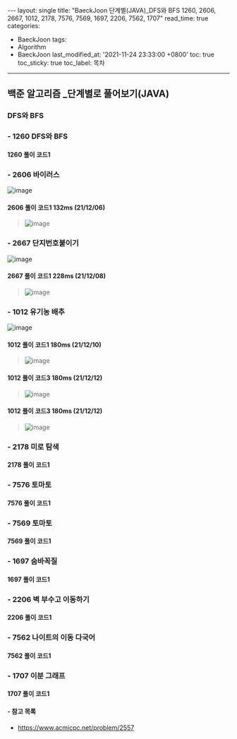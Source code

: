  ﻿---
layout: single
title: "BaeckJoon 단계별(JAVA)_DFS와 BFS 1260, 2606, 2667, 1012, 2178, 7576, 7569, 1697, 2206, 7562, 1707"
read_time: true
categories:  
 - BaeckJoon 
tags: 
 - Algorithm
 - BaeckJoon 
last_modified_at: '2021-11-24 23:33:00 +0800'
toc: true
toc_sticky: true
toc_label: 목차
---
## 백준 알고리즘 _단계별로 풀어보기(JAVA)
### DFS와 BFS
### - 1260 DFS와 BFS

#### 1260 풀이 코드1
>
 
### - 2606 바이러스
![image](https://user-images.githubusercontent.com/66898243/144859380-5751395f-1c9d-4ee0-95a6-f2858f83ca45.png)

#### 2606 풀이 코드1 132ms (21/12/06)
>  ![image](https://user-images.githubusercontent.com/66898243/144859432-9f733596-8854-44d5-a30d-d7f62ab1a4d7.png)
 
### - 2667 단지번호붙이기
![image](https://user-images.githubusercontent.com/66898243/145054205-df2f5b31-2d2e-401a-a997-4d2e6d849ac5.png)

#### 2667 풀이 코드1 228ms (21/12/08)
>   ![image](https://user-images.githubusercontent.com/66898243/145054308-98d722a3-92de-4f54-b176-527e64e6064c.png)
 
### - 1012 유기농 배추
![image](https://user-images.githubusercontent.com/66898243/145592734-15b64042-11ac-4baa-a62a-0018bef9e0b8.png)

#### 1012 풀이 코드1  180ms (21/12/10)
>  ![image](https://user-images.githubusercontent.com/66898243/145831574-cc97e5bf-dff8-4304-b31f-fb76095cc5d7.png)

#### 1012 풀이 코드3  180ms (21/12/12)
>  ![image](https://user-images.githubusercontent.com/66898243/145831436-6ae10ea1-a3d4-4f11-9f34-2a187ff75457.png)

#### 1012 풀이 코드3  180ms (21/12/12)
>  ![image](https://user-images.githubusercontent.com/66898243/145717009-006e0062-6d83-4c3b-8607-5337673ec63c.png)

### - 2178 미로 탐색

#### 2178 풀이 코드1
>
### - 7576 토마토

#### 7576 풀이 코드1
>
### - 7569 토마토

#### 7569 풀이 코드1
>
### - 1697 숨바꼭질

#### 1697 풀이 코드1
>
### - 2206 벽 부수고 이동하기

#### 2206 풀이 코드1
>
### - 7562 나이트의 이동	다국어

#### 7562 풀이 코드1
>
### - 1707	이분 그래프

#### 1707 풀이 코드1
>
#### - 참고 목록
- https://www.acmicpc.net/problem/2557